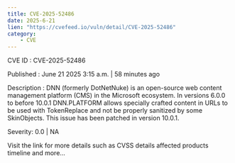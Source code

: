 ```yaml
---
title: CVE-2025-52486
date: 2025-6-21
lien: "https://cvefeed.io/vuln/detail/CVE-2025-52486"
category:
    - CVE
---
```


CVE ID : CVE-2025-52486

Published :  June 21
2025
3:15 a.m. | 58 minutes ago

Description : DNN (formerly DotNetNuke) is an open-source web content management platform (CMS) in the Microsoft ecosystem. In versions 6.0.0 to before 10.0.1
DNN.PLATFORM allows specially crafted content in URLs to be used with TokenReplace and not be properly sanitized by some SkinObjects. This issue has been patched in version 10.0.1.

Severity: 0.0 | NA

Visit the link for more details
such as CVSS details
affected products
timeline
and more...
